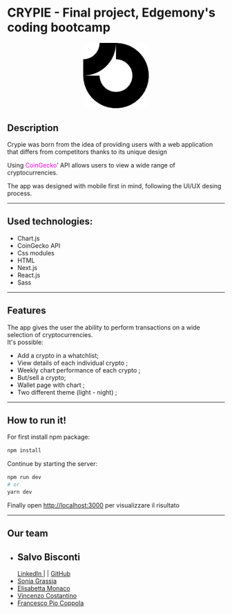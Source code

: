 # CRYPIE - Final project, Edgemony's coding bootcamp

<p align="center" width="100%">
<img width="30%" src="./public/logo.png" alt="Logo"> <br>
</p>

## Description

<p  align="left"> Crypie was born from the idea of providing users with a web application that differs from competitors thanks to its unique design</p>
   <p align="left" > Using  <a style='color: rgb(255, 0, 230); text-decoration: none'href='https://www.coingecko.com/'     target='_blank' >CoinGecko</a>' API allows users to view a wide range of cryptocurrencies.  
   <br>
   <p> The app was designed with mobile first in mind, following the UI/UX desing process.  </p>
<hr>

## Used technologies:

  <ul>
    <li>Chart.js</li>
    <li>CoinGecko API</li>
    <li>Css modules</li>
    <li>HTML</li>
        <li>Next.js</li>
      <li>React.js</li>
    <li>Sass</li>

  </ul>
<hr>

## Features

<p  align="left">The app gives the user the ability to perform transactions on a wide selection of cryptocurrencies.
<br>
It's possible:
<ul>
<li> Add a crypto in a whatchlist; </li>
<li> View details of each individual crypto ;</li>
<li> Weekly chart performance of each crypto ;</li>
<li>But/sell a crypto;</li>
<li>Wallet page with chart ; </li>
<li>Two different theme (light - night) ; </li>
</ul>
<hr>

## How to run it!

For first install npm package:

```bash
npm install
```

Continue by starting the server:

```bash
npm run dev
# or
yarn dev
```

Finally open [http://localhost:3000](http://localhost:3000) per visualizzare il risultato

<hr>

## Our team

<ul>
  <li>
 <h2> Salvo Bisconti </h2>
    <a href="https://www.linkedin.com/in/salvo-bisconti/">
        LinkedIn
    </a>
    | |
        <a href="https://github.com/SalvoBisconti">
        GitHub
    </a>
  </li>
  <li>
    <a href="https://www.linkedin.com/in/sonia-grassia/">
      Sonia Grassia
    </a>
  </li>
  <li>
    <a href="https://www.linkedin.com/in/elisabetta-monaco-5869a9109/">
      Elisabetta Monaco
    </a>
  </li>
  <li>
    <a href="">
      Vincenzo Costantino
    </a>
  </li>
  <li>
    <a href="https://www.linkedin.com/in/fra-coppola-5ab6b4257/">
      Francesco Pio Coppola
    </a>
  </li>
</ul>

</h4>
